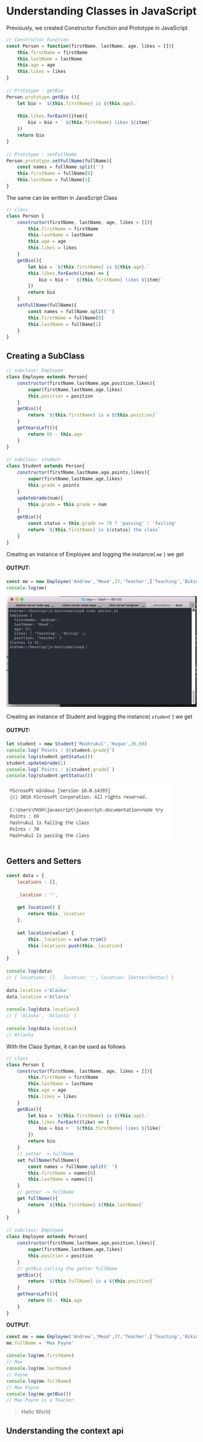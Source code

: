 # Understanding Classes in JavaScript
Previously, we created Constructor Function and Prototype in JavaScript
```javascript
// Constructor Function
const Person = function(firstName, lastName, age, likes = []){
    this.firstName = firstName
    this.lastName = lastName
    this.age = age
    this.likes = likes
}

// Prototype : getBio
Person.prototype.getBio (){
    let bio = `${this.firstName} is ${this.age}.`
    
    this.likes.forEach((item){
        bio = bio + ` ${this.firstName} likes ${item}`
    })
    return bio
}

// Prototype : setFullName
Person.prototype.setFullName(fullName){
    const names = fullName.split('')
    this.firstName = fullName[0]
    this.lastName = fullName[1]
}
```
The same can be written in JavaScript Class

```javascript
// class
class Person {
    constructor(firstName, lastName, age, likes = []){
        this.firstName = firstName
        this.lastName = lastName
        this.age = age
        this.likes = likes
    }
    getBio(){
        let bio = `${this.firstName} is ${this.age}.`
        this.likes.forEach((item) => {
            bio = bio + ` ${this.firstName} likes ${item}`
        })
        return bio
    }
    setFullName(fullName){
        const names = fullName.split('')
        this.firstName = fullName[0]
        this.lastName = fullName[1]
    }
}

```


## Creating a SubClass

```javascript
// subclass: Employee
class Employee extends Person{
    constructor(firstName,lastName,age,position,likes){
        super(firstName,lastName,age,likes)
        this.position = position
    }
    getBio(){
        return `${this.firstName} is a ${this.position}`
    }
    getYearsLeft(){
        return 65 - this.age
    }
}

// subclass: student 
class Student extends Person{
    constructor(firstName,lastName,age,points,likes){
        super(firstName,lastName,age,likes)
        this.grade = points
    }
    updateGrade(num){
        this.grade = this.grade + num
    }
    getBio(){
        const status = this.grade >= 70 ? 'passing' : 'failing'  
        return `${this.firstName} is ${status} the class`
    }
}
```

Creating an instance of Employee and logging the instance( *`me`* ) we get
#### OUTPUT:
```javascript
const me = new Employee('Andrew','Mead',27,'Teacher',['Teaching','Biking'])
console.log(me)
```
![image](img/class-output.JPG)

Creating an instance of Student and logging the instance( *`student`* ) we get
#### OUTPUT:
```javascript
let student = new Student('Mashrukul','Huque',26,69)
console.log(`Points : ${student.grade}`)
console.log(student.getStatus())
student.updateGrade(1)
console.log(`Points : ${student.grade}`)
console.log(student.getStatus())
```
![image](img/class-output-2.JPG)

## Getters and Setters


```javascript
const data = {
    locations : [],

    _location : '',
    
    get location() {
        return this._location
    },
    
    set location(value) {
        this._location = value.trim()
        this.locations.push(this._location)
    }
}

console.log(data)
// { locations: [], _location: '', location: [Getter/Setter] }

data.location ='Alaska'
data.location ='Atlanta' 

console.log(data.locations)
// [ 'Alaska', 'Atlanta' ]

console.log(data.location)
// Atlanta
```

With the Class Syntax, it can be used as follows

```javascript
// class
class Person {
    constructor(firstName, lastName, age, likes = []){
        this.firstName = firstName
        this.lastName = lastName
        this.age = age
        this.likes = likes
    }
    getBio(){
        let bio = `${this.firstName} is ${this.age}.`
        this.likes.forEach((like) => {
            bio = bio + ` ${this.firstName} likes ${like}`
        })
        return bio
    }
    // setter -> fullName
    set fullName(fullName){
        const names = fullName.split(' ')
        this.firstName = names[0]
        this.lastName = names[1]
    }
    // getter -> fullName
    get fullName(){
        return `${this.firstName} ${this.lastName}` 
    }        
}

// subclass: Employee
class Employee extends Person{
    constructor(firstName,lastName,age,position,likes){
        super(firstName,lastName,age,likes)
        this.position = position
    }
    // getBio calling the getter fullName
    getBio(){
        return `${this.fullName} is a ${this.position}`
    }
    getYearsLeft(){
        return 65 - this.age
    }
}
```
**OUTPUT**:

```javascript
const me = new Employee('Andrew','Mead',27,'Teacher',['Teaching','Biking'])
me.fullName = 'Max Payne'

console.log(me.firstName)
// Max
console.log(me.lastName)
// Payne
console.log(me.fullName)
// Max Payne
console.log(me.getBio())
// Max Payne is a Teacher
```


> Hello World

## Understanding the context api











